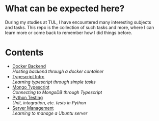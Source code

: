 # What can be expected here?
During my studies at TUL, I have encountered many interesting subjects and tasks. This repo is the collection of such tasks and more, where I can learn more or come back to remember how I did things before.

# Contents
* [Docker Backend](/Docker%20Backend/)  
    _Hosting backend through a docker container_
* [Typescript Intro](Typescript%20Intro/)  
    _Learning typescript through simple tasks_
* [Mongo Typescript](Mongo%20Typescript/)  
    _Connecting to MongoDB through Typescript_
* [Python Testing](Python%20Testing/)  
    _Unit, integration, etc. tests in Python_
* [Server Management](Server%20Management/)  
    _Learning to manage a Ubuntu server_